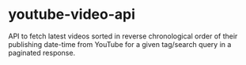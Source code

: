 # youtube-video-api
API to fetch latest videos sorted in reverse chronological order of their publishing date-time from YouTube for a given tag/search query in a paginated response.
